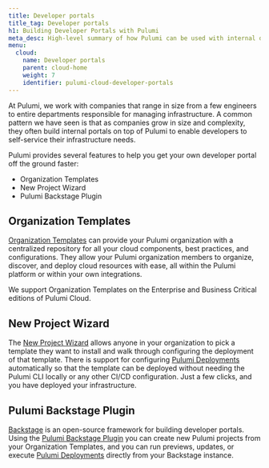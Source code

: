 ```yaml
---
title: Developer portals
title_tag: Developer portals
h1: Building Developer Portals with Pulumi
meta_desc: High-level summary of how Pulumi can be used with internal developer portals.
menu:
  cloud:
    name: Developer portals
    parent: cloud-home
    weight: 7
    identifier: pulumi-cloud-developer-portals
---
```


At Pulumi, we work with companies that range in size from a few engineers to entire departments responsible for managing infrastructure.
A common pattern we have seen is that as companies grow in size and complexity, they often build internal portals on top of Pulumi to enable developers to self-service their infrastructure needs.

Pulumi provides several features to help you get your own developer portal off the ground faster:

* Organization Templates
* New Project Wizard
* Pulumi Backstage Plugin

## Organization Templates

[Organization Templates](/docs/pulumi-cloud/developer-portals/templates) can provide your Pulumi organization with a centralized repository for all your cloud components, best practices, and configurations. They allow your Pulumi organization members to organize, discover, and deploy cloud resources with ease, all within the Pulumi platform or within your own integrations.

We support Organization Templates on the Enterprise and Business Critical editions of Pulumi Cloud.

## New Project Wizard

The [New Project Wizard](/docs/pulumi-cloud/developer-portals/new-project-wizard) allows anyone in your organization to pick a template they want to install and walk through configuring the deployment of that template. There is support for configuring [Pulumi Deployments](/docs/pulumi-cloud/deployments/get-started/#new-project-wizard) automatically so that the template can be deployed without needing the Pulumi CLI locally or any other CI/CD configuration.  Just a few clicks, and you have deployed your infrastructure.

## Pulumi Backstage Plugin

[Backstage](https://backstage.io) is an open-source framework for building developer portals. Using the [Pulumi Backstage Plugin](/docs/pulumi-cloud/developer-portals/backstage) you can create new Pulumi projects from your Organization Templates, and you can run previews, updates, or execute [Pulumi Deployments](/docs/pulumi-cloud/deployments) directly from your Backstage instance.
